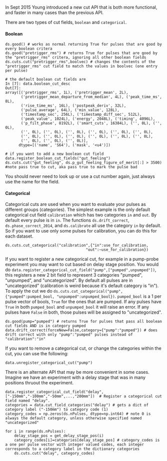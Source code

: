In Sept 2015 Young introduced a new cut API that is both more functional, and faster in many cases than the previous API.

There are two types of cut fields, `boolean` and `categorical`.

#### Boolean 
```
ds.good() # works as normal returning True for pulses that are good by every boolean critera
ds.good("pretrigger_rms") # returns True for pulses that are good by the "pretrigger_rms" critera, ignoring all other boolean fields
ds.cuts.cut("pretrigger_rms",boolvec) # changes the contents of the "pretrigger_rms" cut field to match the values in boolvec (one entry per pulse)

# the default boolean cut fields are
In [7]: data.boolean_cut_desc
Out[7]: 
array([('pretrigger_rms', 1L), ('pretrigger_mean', 2L),
       ('pretrigger_mean_departure_from_median', 4L), ('peak_time_ms', 8L),
       ('rise_time_ms', 16L), ('postpeak_deriv', 32L),
       ('pulse_average', 64L), ('min_value', 128L),
       ('timestamp_sec', 256L), ('timestamp_diff_sec', 512L),
       ('peak_value', 1024L), ('energy', 2048L), ('timing', 4096L),
       ('p_filt_phase', 8192L), ('smart_cuts', 16384L), ('', 0L), ('', 0L),
       ('', 0L), ('', 0L), ('', 0L), ('', 0L), ('', 0L), ('', 0L),
       ('', 0L), ('', 0L), ('', 0L), ('', 0L), ('', 0L), ('', 0L),
       ('', 0L), ('', 0L), ('', 0L)], 
      dtype=[('name', 'S64'), ('mask', '<u4')])
      
# if you want to add a new boolean cut field
data.register_boolean_cut_fields("gut_feeling")
ds.cuts.cut("gut_feeling", ds.p_gut_feeling_figure_of_merit[:] > 3500) #note pass true to cut, aka pass true to mark the pulse bad
```

You should never need to look up or use a cut number again, just always use the name for the field.

#### Categorical 
Categorical cuts are used when you want to evaluate your pulses as different groups (categories). The simplest example is the only default categorical cut field `calibration` which has two categories `in` and `out`. 
By default every pulse is in `in`. The functions `ds.drift_correct`, `ds.phase_correct_2014`, and `ds.calibrate` all use the category `in` by default. So if you want to use only some pulses for calibration, you can do this for each dataset.

```
ds.cuts.cut_categorical("calibration",{"in":use_for_calibration,
                                    "out":~use_for_calibration})
```

If you want to register a new categorical cut, for example in a pump-probe experiment you may want to cut based on delay stage position. You would do
`data.register_categorical_cut_field("pump",["pumped",unpumped"])`, this registers a new 2 bit field to represent 3 categories "pumped", "unpumped", and "uncategorized". By default all pulses are in "uncategorized" (calibration is weird because it's default category is "in"). To apply the cut we do
`ds.cuts.cut_categorical("pump",{"pumped":pumped_bool, "unpumped":unpumped_bool})`. `pumped_bool` is a 1 per pulse vector of bools, `True` for the ones that are pumped. If any pulses have `True` in both `pumped_bool` and `unpumped_bool`
it will raise an error. If any pulses have `False` in both, those pulses will be assigned to "uncategorized".

```
ds.good(pump="pumped") # returns True for pulses that pass all boolean cut fields AND is in category pumped
data.drift_correct(forceNew=False,category={"pump":"pumped"}) # does drift correct with only "pump":"pumped" pulses instead of "calibration":"in"

```

If you want to remove a categorical cut, or change the categories within the cut, you can use the following:

```
data.unregister_categorical_cut("pump")
```


There is an alternate API that may be more convenient in some cases. Imagine we have an experiment with a delay stage that was in many positions thruout the experiment.

```
data.register_categorical_cut_field("delay",["-150mm","-100mm","-50mm",...,"200mm"])  # Register a categorical cut field named "delay".
categories = data.cut_field_categories("delay") # gets a dict of category label ("-150mm") to category code (1)
category_codes = np.zeros(ds.nPulses, dtype=np.int64) # note 0 is always the default category, unless otherwise specified named "uncategorized"

for i in range(ds.nPulses):
    delay_stage_pos = get_delay_stage_pos(i)
    category_codes[i]=categories[delay_stage_pos] # category_codes is a one per pulse vector with integer valued codes, each integer corresponds to a category label in the dictionary categories
    ds.cuts.cut("delay", category_codes)
```




